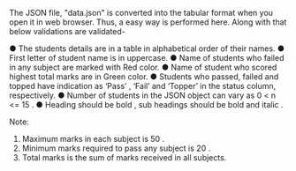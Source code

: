 The JSON file, "data.json" is converted into the tabular format when you open it in web browser. Thus, a easy way is performed here. Along with that below validations are validated-

● The students details are in a table in alphabetical order of their names.
● First letter of student name is in uppercase.
● Name of students who failed in any subject are marked with Red color.
● Name of student who scored highest total marks are in Green color.
● Students who passed, failed and topped have indication as ‘Pass’ , ‘Fail’ and ‘Topper’ in the status column, respectively.
● Number of students in the JSON object can vary as 0 < n <= 15 .
● Heading should be bold , sub headings should be bold and italic .

Note:
1. Maximum marks in each subject is 50 .
2. Minimum marks required to pass any subject is 20 .
3. Total marks is the sum of marks received in all subjects.
